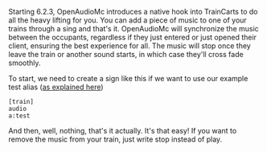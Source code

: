 Starting 6.2.3, OpenAudioMc introduces a native hook into TrainCarts to do all the heavy lifting for you. You can add a piece of music to one of your trains through a sing and that's it. OpenAudioMc will synchronize the music between the occupants, regardless if they just entered or just opened their client, ensuring the best experience for all. The music will stop once they leave the train or another sound starts, in which case they'll cross fade smoothly.

To start, we need to create a sign like this if we want to use our example test alias ([as explained here](alias.md))
```
[train]
audio
a:test
```

And then, well, nothing, that's it actually. It's that easy! If you want to remove the music from your train, just write stop instead of play.